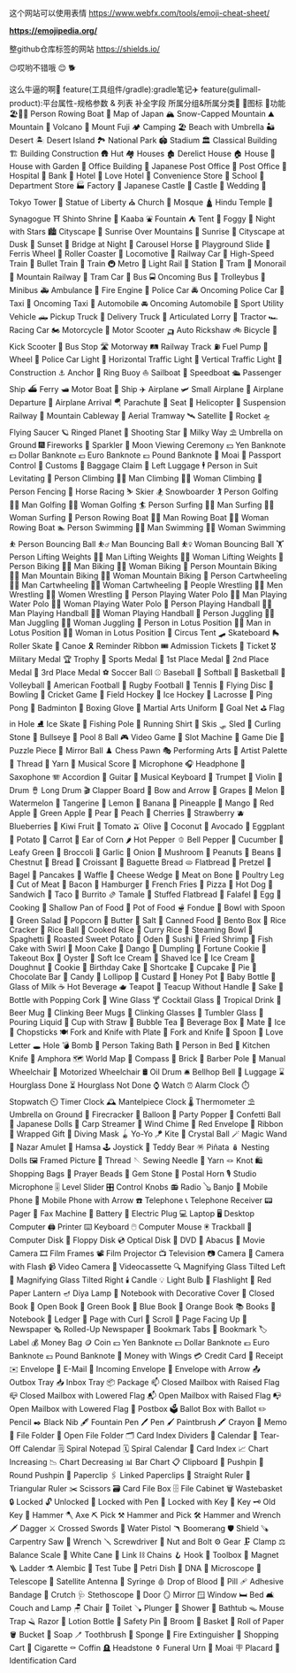 
这个网站可以使用表情
https://www.webfx.com/tools/emoji-cheat-sheet/

**https://emojipedia.org/**

整github仓库标签的网站 https://shields.io/

:wink:哎哟不错哦 :relieved:
🐕

这么牛逼的啊🐅
feature(工具组件/gradle):gradle笔记✈️
feature(gulimall-product):平台属性-规格参数 & 列表 补全字段 所属分组&所属分类🌅
🐞图标
🚀功能
🏖️🎡🚣 Person Rowing Boat
🗾 Map of Japan
🏔️ Snow-Capped Mountain
⛰️ Mountain
🌋 Volcano
🗻 Mount Fuji
🏕️ Camping
🏖️ Beach with Umbrella
🏜️ Desert
🏝️ Desert Island
🏞️ National Park
🏟️ Stadium
🏛️ Classical Building
🏗️ Building Construction
🛖 Hut
🏘️ Houses
🏚️ Derelict House
🏠 House
🏡 House with Garden
🏢 Office Building
🏣 Japanese Post Office
🏤 Post Office
🏥 Hospital
🏦 Bank
🏨 Hotel
🏩 Love Hotel
🏪 Convenience Store
🏫 School
🏬 Department Store
🏭 Factory
🏯 Japanese Castle
🏰 Castle
💒 Wedding
🗼 Tokyo Tower
🗽 Statue of Liberty
⛪ Church
🕌 Mosque
🛕 Hindu Temple
🕍 Synagogue
⛩️ Shinto Shrine
🕋 Kaaba
⛲ Fountain
⛺ Tent
🌁 Foggy
🌃 Night with Stars
🏙️ Cityscape
🌄 Sunrise Over Mountains
🌅 Sunrise
🌆 Cityscape at Dusk
🌇 Sunset
🌉 Bridge at Night
🎠 Carousel Horse
🛝 Playground Slide
🎡 Ferris Wheel
🎢 Roller Coaster
🚂 Locomotive
🚃 Railway Car
🚄 High-Speed Train
🚅 Bullet Train
🚆 Train
🚇 Metro
🚈 Light Rail
🚉 Station
🚊 Tram
🚝 Monorail
🚞 Mountain Railway
🚋 Tram Car
🚌 Bus
🚍 Oncoming Bus
🚎 Trolleybus
🚐 Minibus
🚑 Ambulance
🚒 Fire Engine
🚓 Police Car
🚔 Oncoming Police Car
🚕 Taxi
🚖 Oncoming Taxi
🚗 Automobile
🚘 Oncoming Automobile
🚙 Sport Utility Vehicle
🛻 Pickup Truck
🚚 Delivery Truck
🚛 Articulated Lorry
🚜 Tractor
🏎️ Racing Car
🏍️ Motorcycle
🛵 Motor Scooter
🛺 Auto Rickshaw
🚲 Bicycle
🛴 Kick Scooter
🚏 Bus Stop
🛣️ Motorway
🛤️ Railway Track
⛽ Fuel Pump
🛞 Wheel
🚨 Police Car Light
🚥 Horizontal Traffic Light
🚦 Vertical Traffic Light
🚧 Construction
⚓ Anchor
🛟 Ring Buoy
⛵ Sailboat
🚤 Speedboat
🛳️ Passenger Ship
⛴️ Ferry
🛥️ Motor Boat
🚢 Ship
✈️ Airplane
🛩️ Small Airplane
🛫 Airplane Departure
🛬 Airplane Arrival
🪂 Parachute
💺 Seat
🚁 Helicopter
🚟 Suspension Railway
🚠 Mountain Cableway
🚡 Aerial Tramway
🛰️ Satellite
🚀 Rocket
🛸 Flying Saucer
🪐 Ringed Planet
🌠 Shooting Star
🌌 Milky Way
⛱️ Umbrella on Ground
🎆 Fireworks
🎇 Sparkler
🎑 Moon Viewing Ceremony
💴 Yen Banknote
💵 Dollar Banknote
💶 Euro Banknote
💷 Pound Banknote
🗿 Moai
🛂 Passport Control
🛃 Customs
🛄 Baggage Claim
🛅 Left Luggage
🕴️ Person in Suit Levitating
🧗 Person Climbing
🧗‍♂️ Man Climbing
🧗‍♀️ Woman Climbing
🤺 Person Fencing
🏇 Horse Racing
⛷️ Skier
🏂 Snowboarder
🏌️ Person Golfing
🏌️‍♂️ Man Golfing
🏌️‍♀️ Woman Golfing
🏄 Person Surfing
🏄‍♂️ Man Surfing
🏄‍♀️ Woman Surfing
🚣 Person Rowing Boat
🚣‍♂️ Man Rowing Boat
🚣‍♀️ Woman Rowing Boat
🏊 Person Swimming
🏊‍♂️ Man Swimming
🏊‍♀️ Woman Swimming
⛹️ Person Bouncing Ball
⛹️‍♂️ Man Bouncing Ball
⛹️‍♀️ Woman Bouncing Ball
🏋️ Person Lifting Weights
🏋️‍♂️ Man Lifting Weights
🏋️‍♀️ Woman Lifting Weights
🚴 Person Biking
🚴‍♂️ Man Biking
🚴‍♀️ Woman Biking
🚵 Person Mountain Biking
🚵‍♂️ Man Mountain Biking
🚵‍♀️ Woman Mountain Biking
🤸 Person Cartwheeling
🤸‍♂️ Man Cartwheeling
🤸‍♀️ Woman Cartwheeling
🤼 People Wrestling
🤼‍♂️ Men Wrestling
🤼‍♀️ Women Wrestling
🤽 Person Playing Water Polo
🤽‍♂️ Man Playing Water Polo
🤽‍♀️ Woman Playing Water Polo
🤾 Person Playing Handball
🤾‍♂️ Man Playing Handball
🤾‍♀️ Woman Playing Handball
🤹 Person Juggling
🤹‍♂️ Man Juggling
🤹‍♀️ Woman Juggling
🧘 Person in Lotus Position
🧘‍♂️ Man in Lotus Position
🧘‍♀️ Woman in Lotus Position
🎪 Circus Tent
🛹 Skateboard
🛼 Roller Skate
🛶 Canoe
🎗️ Reminder Ribbon
🎟️ Admission Tickets
🎫 Ticket
🎖️ Military Medal
🏆 Trophy
🏅 Sports Medal
🥇 1st Place Medal
🥈 2nd Place Medal
🥉 3rd Place Medal
⚽ Soccer Ball
⚾ Baseball
🥎 Softball
🏀 Basketball
🏐 Volleyball
🏈 American Football
🏉 Rugby Football
🎾 Tennis
🥏 Flying Disc
🎳 Bowling
🏏 Cricket Game
🏑 Field Hockey
🏒 Ice Hockey
🥍 Lacrosse
🏓 Ping Pong
🏸 Badminton
🥊 Boxing Glove
🥋 Martial Arts Uniform
🥅 Goal Net
⛳ Flag in Hole
⛸️ Ice Skate
🎣 Fishing Pole
🎽 Running Shirt
🎿 Skis
🛷 Sled
🥌 Curling Stone
🎯 Bullseye
🎱 Pool 8 Ball
🎮 Video Game
🎰 Slot Machine
🎲 Game Die
🧩 Puzzle Piece
🪩 Mirror Ball
♟️ Chess Pawn
🎭 Performing Arts
🎨 Artist Palette
🧵 Thread
🧶 Yarn
🎼 Musical Score
🎤 Microphone
🎧 Headphone
🎷 Saxophone
🪗 Accordion
🎸 Guitar
🎹 Musical Keyboard
🎺 Trumpet
🎻 Violin
🥁 Drum
🪘 Long Drum
🎬 Clapper Board
🏹 Bow and Arrow
🍇 Grapes
🍈 Melon
🍉 Watermelon
🍊 Tangerine
🍋 Lemon
🍌 Banana
🍍 Pineapple
🥭 Mango
🍎 Red Apple
🍏 Green Apple
🍐 Pear
🍑 Peach
🍒 Cherries
🍓 Strawberry
🫐 Blueberries
🥝 Kiwi Fruit
🍅 Tomato
🫒 Olive
🥥 Coconut
🥑 Avocado
🍆 Eggplant
🥔 Potato
🥕 Carrot
🌽 Ear of Corn
🌶️ Hot Pepper
🫑 Bell Pepper
🥒 Cucumber
🥬 Leafy Green
🥦 Broccoli
🧄 Garlic
🧅 Onion
🍄 Mushroom
🥜 Peanuts
🫘 Beans
🌰 Chestnut
🍞 Bread
🥐 Croissant
🥖 Baguette Bread
🫓 Flatbread
🥨 Pretzel
🥯 Bagel
🥞 Pancakes
🧇 Waffle
🧀 Cheese Wedge
🍖 Meat on Bone
🍗 Poultry Leg
🥩 Cut of Meat
🥓 Bacon
🍔 Hamburger
🍟 French Fries
🍕 Pizza
🌭 Hot Dog
🥪 Sandwich
🌮 Taco
🌯 Burrito
🫔 Tamale
🥙 Stuffed Flatbread
🧆 Falafel
🥚 Egg
🍳 Cooking
🥘 Shallow Pan of Food
🍲 Pot of Food
🫕 Fondue
🥣 Bowl with Spoon
🥗 Green Salad
🍿 Popcorn
🧈 Butter
🧂 Salt
🥫 Canned Food
🍱 Bento Box
🍘 Rice Cracker
🍙 Rice Ball
🍚 Cooked Rice
🍛 Curry Rice
🍜 Steaming Bowl
🍝 Spaghetti
🍠 Roasted Sweet Potato
🍢 Oden
🍣 Sushi
🍤 Fried Shrimp
🍥 Fish Cake with Swirl
🥮 Moon Cake
🍡 Dango
🥟 Dumpling
🥠 Fortune Cookie
🥡 Takeout Box
🦪 Oyster
🍦 Soft Ice Cream
🍧 Shaved Ice
🍨 Ice Cream
🍩 Doughnut
🍪 Cookie
🎂 Birthday Cake
🍰 Shortcake
🧁 Cupcake
🥧 Pie
🍫 Chocolate Bar
🍬 Candy
🍭 Lollipop
🍮 Custard
🍯 Honey Pot
🍼 Baby Bottle
🥛 Glass of Milk
☕ Hot Beverage
🫖 Teapot
🍵 Teacup Without Handle
🍶 Sake
🍾 Bottle with Popping Cork
🍷 Wine Glass
🍸 Cocktail Glass
🍹 Tropical Drink
🍺 Beer Mug
🍻 Clinking Beer Mugs
🥂 Clinking Glasses
🥃 Tumbler Glass
🫗 Pouring Liquid
🥤 Cup with Straw
🧋 Bubble Tea
🧃 Beverage Box
🧉 Mate
🧊 Ice
🥢 Chopsticks
🍽️ Fork and Knife with Plate
🍴 Fork and Knife
🥄 Spoon
💌 Love Letter
🕳️ Hole
💣 Bomb
🛀 Person Taking Bath
🛌 Person in Bed
🔪 Kitchen Knife
🏺 Amphora
🗺️ World Map
🧭 Compass
🧱 Brick
💈 Barber Pole
🦽 Manual Wheelchair
🦼 Motorized Wheelchair
🛢️ Oil Drum
🛎️ Bellhop Bell
🧳 Luggage
⌛ Hourglass Done
⏳ Hourglass Not Done
⌚ Watch
⏰ Alarm Clock
⏱️ Stopwatch
⏲️ Timer Clock
🕰️ Mantelpiece Clock
🌡️ Thermometer
⛱️ Umbrella on Ground
🧨 Firecracker
🎈 Balloon
🎉 Party Popper
🎊 Confetti Ball
🎎 Japanese Dolls
🎏 Carp Streamer
🎐 Wind Chime
🧧 Red Envelope
🎀 Ribbon
🎁 Wrapped Gift
🤿 Diving Mask
🪀 Yo-Yo
🪁 Kite
🔮 Crystal Ball
🪄 Magic Wand
🧿 Nazar Amulet
🪬 Hamsa
🕹️ Joystick
🧸 Teddy Bear
🪅 Piñata
🪆 Nesting Dolls
🖼️ Framed Picture
🧵 Thread
🪡 Sewing Needle
🧶 Yarn
🪢 Knot
🛍️ Shopping Bags
📿 Prayer Beads
💎 Gem Stone
📯 Postal Horn
🎙️ Studio Microphone
🎚️ Level Slider
🎛️ Control Knobs
📻 Radio
🪕 Banjo
📱 Mobile Phone
📲 Mobile Phone with Arrow
☎️ Telephone
📞 Telephone Receiver
📟 Pager
📠 Fax Machine
🔋 Battery
🔌 Electric Plug
💻 Laptop
🖥️ Desktop Computer
🖨️ Printer
⌨️ Keyboard
🖱️ Computer Mouse
🖲️ Trackball
💽 Computer Disk
💾 Floppy Disk
💿 Optical Disk
📀 DVD
🧮 Abacus
🎥 Movie Camera
🎞️ Film Frames
📽️ Film Projector
📺 Television
📷 Camera
📸 Camera with Flash
📹 Video Camera
📼 Videocassette
🔍 Magnifying Glass Tilted Left
🔎 Magnifying Glass Tilted Right
🕯️ Candle
💡 Light Bulb
🔦 Flashlight
🏮 Red Paper Lantern
🪔 Diya Lamp
📔 Notebook with Decorative Cover
📕 Closed Book
📖 Open Book
📗 Green Book
📘 Blue Book
📙 Orange Book
📚 Books
📓 Notebook
📒 Ledger
📃 Page with Curl
📜 Scroll
📄 Page Facing Up
📰 Newspaper
🗞️ Rolled-Up Newspaper
📑 Bookmark Tabs
🔖 Bookmark
🏷️ Label
💰 Money Bag
🪙 Coin
💴 Yen Banknote
💵 Dollar Banknote
💶 Euro Banknote
💷 Pound Banknote
💸 Money with Wings
💳 Credit Card
🧾 Receipt
✉️ Envelope
📧 E-Mail
📨 Incoming Envelope
📩 Envelope with Arrow
📤 Outbox Tray
📥 Inbox Tray
📦 Package
📫 Closed Mailbox with Raised Flag
📪 Closed Mailbox with Lowered Flag
📬 Open Mailbox with Raised Flag
📭 Open Mailbox with Lowered Flag
📮 Postbox
🗳️ Ballot Box with Ballot
✏️ Pencil
✒️ Black Nib
🖋️ Fountain Pen
🖊️ Pen
🖌️ Paintbrush
🖍️ Crayon
📝 Memo
📁 File Folder
📂 Open File Folder
🗂️ Card Index Dividers
📅 Calendar
📆 Tear-Off Calendar
🗒️ Spiral Notepad
🗓️ Spiral Calendar
📇 Card Index
📈 Chart Increasing
📉 Chart Decreasing
📊 Bar Chart
📋 Clipboard
📌 Pushpin
📍 Round Pushpin
📎 Paperclip
🖇️ Linked Paperclips
📏 Straight Ruler
📐 Triangular Ruler
✂️ Scissors
🗃️ Card File Box
🗄️ File Cabinet
🗑️ Wastebasket
🔒 Locked
🔓 Unlocked
🔏 Locked with Pen
🔐 Locked with Key
🔑 Key
🗝️ Old Key
🔨 Hammer
🪓 Axe
⛏️ Pick
⚒️ Hammer and Pick
🛠️ Hammer and Wrench
🗡️ Dagger
⚔️ Crossed Swords
🔫 Water Pistol
🪃 Boomerang
🛡️ Shield
🪚 Carpentry Saw
🔧 Wrench
🪛 Screwdriver
🔩 Nut and Bolt
⚙️ Gear
🗜️ Clamp
⚖️ Balance Scale
🦯 White Cane
🔗 Link
⛓️ Chains
🪝 Hook
🧰 Toolbox
🧲 Magnet
🪜 Ladder
⚗️ Alembic
🧪 Test Tube
🧫 Petri Dish
🧬 DNA
🔬 Microscope
🔭 Telescope
📡 Satellite Antenna
💉 Syringe
🩸 Drop of Blood
💊 Pill
🩹 Adhesive Bandage
🩼 Crutch
🩺 Stethoscope
🚪 Door
🪞 Mirror
🪟 Window
🛏️ Bed
🛋️ Couch and Lamp
🪑 Chair
🚽 Toilet
🪠 Plunger
🚿 Shower
🛁 Bathtub
🪤 Mouse Trap
🪒 Razor
🧴 Lotion Bottle
🧷 Safety Pin
🧹 Broom
🧺 Basket
🧻 Roll of Paper
🪣 Bucket
🧼 Soap
🪥 Toothbrush
🧽 Sponge
🧯 Fire Extinguisher
🛒 Shopping Cart
🚬 Cigarette
⚰️ Coffin
🪦 Headstone
⚱️ Funeral Urn
🗿 Moai
🪧 Placard
🪪 Identification Card

